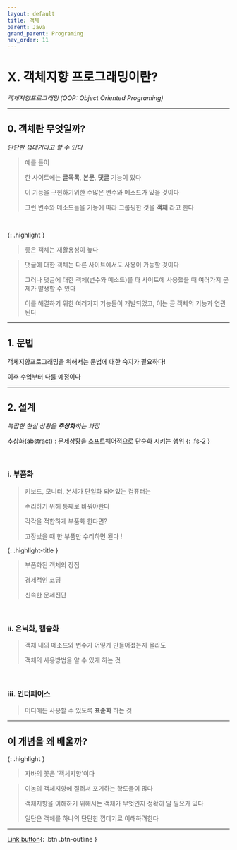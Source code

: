 ```yaml
---
layout: default
title: 객체
parent: Java
grand_parent: Programing
nav_order: 11
---
```


# X. 객체지향 프로그래밍이란?

_객체지향프로그래밍 (OOP: Object Oriented Programing)_

---

## 0. 객체란 무엇일까?
_단단한 껍데기라고 할 수 있다_

> 예를 들어
>
> 한 사이트에는 **글목록**, **본문**, **댓글** 기능이 있다
> 
> 이 기능을 구현하기위한 수많은 변수와 메소드가 있을 것이다
>
> 그런 변수와 메소드들을 기능에 따라 그룹핑한 것을 **객체** 라고 한다

<br/>

{: .highlight }
> 좋은 객체는 재활용성이 높다

> 댓글에 대한 객체는 다른 사이트에서도 사용이 가능할 것이다
>
> 그러나 댓글에 대한 객체(변수와 메소드)를 타 사이트에 사용했을 때 여러가지 문제가 발생할 수 있다
>
> 이를 해결하기 위한 여러가지 기능들이 개발되었고, 이는 곧 객체의 기능과 연관된다

---

## 1. 문법

객체지향프로그래밍을 위해서는 문법에 대한 숙지가 필요하다!

~~이후 수업부터 다룰 예정이다~~

---

## 2. 설계
_복잡한 현실 상황을 **추상화**하는 과정_

추상화(abstract) : 문제상황을 소프트웨어적으로 단순화 시키는 행위
{: .fs-2 }

<br/>

### i. 부품화

> 키보드, 모니터, 본체가 단일화 되어있는 컴퓨터는
>
> 수리하기 위해 통째로 바꿔야한다
>
> 각각을 적합하게 부품화 한다면?
>
> 고장났을 때 한 부품만 수리하면 된다 !

{: .highlight-title }
> 부품화된 객체의 장점
> 
> 경제적인 코딩
>
> 신속한 문제진단

<br/>

### ii. 은닉화, 캡슐화

> 객체 내의 메소드와 변수가 어떻게 만들어졌는지 몰라도
>
> 객체의 사용방법을 알 수 있게 하는 것


<br/>

### iii. 인터페이스

> 어디에든 사용할 수 있도록 **표준화** 하는 것

---

## **이 개념을 왜 배울까?**

{: .highlight }
>  자바의 꽃은 '객체지향'이다

> 이놈의 객체지향에 질려서 포기하는 학도들이 많다
>
> 객체지향을 이해하기 위해서는 객체가 무엇인지 정확히 알 필요가 있다
>
> 일단은 객체를 하나의 단단한 껍데기로 이해하려한다

---

[Link button](https://opentutorials.org/course/1223/5399){: .btn .btn-outline }
